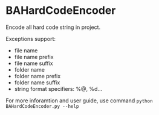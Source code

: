 # BAHardCodeEncoder

Encode all hard code string in project.

Exceptions support:

- file name
- file name prefix
- file name suffix
- folder name
- folder name prefix
- folder name suffix
- string format specifiers: %@, %d...

For more inforamtion and user guide, use command `python BAHardCodeEncoder.py --help`